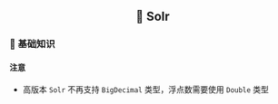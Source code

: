 <h2 align="center">📔 Solr</h2>

### 📑 基础知识

#### 注意

* 高版本 `Solr` 不再支持 `BigDecimal` 类型，浮点数需要使用 `Double` 类型
